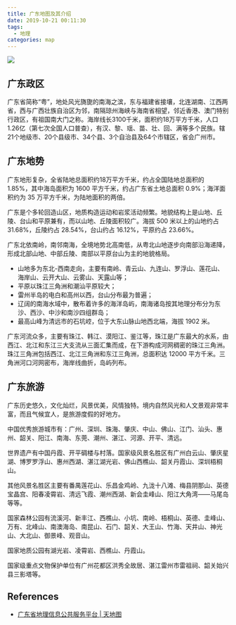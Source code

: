 ```yaml
---
title: 广东地图及其介绍
date: 2019-10-21 00:11:30
tags:
  - 地理
categories: map
---
```



![](/images/map/map-of-china-guangdong-2006.jpg)

## 广东政区

广东省简称“粤”，地处风光旖旎的南海之滨，东与福建省接壤，北连湖南、江西两省，西与广西壮族自治区为邻，南隔琼州海峡与海南省相望，邻近香港、澳门特别行政区，有祖国南大门之称。海岸线长3100千米，面积约18万平方千米，人口1.26亿（第七次全国人口普查），有汉、黎、瑶、苗、壮、回、满等多个民族。辖21个地级市、20个县级市、34个县、3个自治县及64个市辖区，省会广州市。

## 广东地势

广东地形复杂，全省陆地总面积约18万平方千米，约占全国陆地总面积的 1.85%，其中海岛面积为 1600 平方千米，约占广东省土地总面积 0.9%；海洋面积约为 35 万平方千米，为陆地面积的两倍。

广东是个多轮回造山区，地质构造运动和岩浆活动频繁。地貌结构上是山地、丘陵、台山和平原兼有，而以山地、丘陵面积较广。海拔 500 米以上的山地约占 31.68%，丘陵约占 28.54%，台山约占 16.12%，平原约占 23.66%。

广东北依南岭，南邻南海，全境地势北高南低，从粤北山地逐步向南部沿海递降，形成北部山地、中部丘陵、南部以平原台山为主的地貌格局。

- 山地多为东北-西南走向，主要有南岭、青云山、九连山、罗浮山、莲花山、海岸山、云开大山、云雾山、天露山等；
- 平原以珠江三角洲和潮汕平原较大；
- 雷州半岛的电白和高州以西，台山分布最为普遍；
- 辽阔的南海水域中，散布着许多的海洋岛屿，南海诸岛按其地理分布分为东沙、西沙、中沙和南沙四组群岛；
- 最高山峰为清远市的石坑崆，位于大东山脉山地西北端，海拔 1902 米。

广东河流众多，主要有珠江、韩江、漠阳江、鉴江等，珠江是广东最大的水系，由西江、北江和东江三大支流从三面汇集而成，在下游构成河网稠密的珠江三角洲。珠江三角洲包括西江、北江三角洲和东江三角洲，总面积达 12000 平方千米。三角洲河口河网密布，海岸线曲折，岛屿列布。

## 广东旅游

广东历史悠久，文化灿烂，风景优美，风情独特。境内自然风光和人文景观非常丰富，而且气候宜人，是旅游度假的好地方。

中国优秀旅游城市有：广州、深圳、珠海、肇庆、中山、佛山、江门、汕头、惠州、韶关、阳江、南海、东莞、潮州、湛江、河源、开平、清远。

世界遗产有中国丹霞、开平碉楼与村落。国家级风景名胜区有广州白云山、肇庆星湖、博罗罗浮山、惠州西湖、湛江湖光岩、佛山西樵山、韶关丹霞山、深圳梧桐山。

其他风景名胜区主要有番禺莲花山、乐昌金鸡岭、九泷十八滩、梅县阴那山、英德宝晶宫、阳春凌霄岩、清远飞霞、潮州西湖、新会圭峰山、阳江大角湾——马尾岛等等。

国家森林公园有流溪河、新丰江、西樵山、小坑、南岭、梧桐山、英德、圭峰山、万有、北峰山、南澳海岛、南昆山、石门、韶关、大王山、竹海、天井山、神光山、大北山、御景峰、观音山。

国家地质公园有湖光岩、凌霄岩、西樵山、丹霞山。

国家级重点文物保护单位有广州花都区洪秀全故居、湛江雷州市雷祖祠、韶关始兴县三影塔等。


## References

- [广东省地理信息公共服务平台 | 天地图](https://guangdong.tianditu.gov.cn/)
